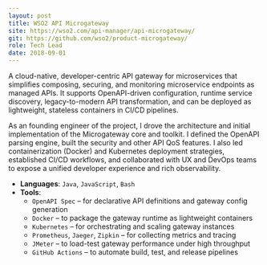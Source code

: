 ```yaml
---
layout: post
title: WSO2 API Microgateway
site: https://wso2.com/api-manager/api-microgateway/
git: https://github.com/wso2/product-microgateway/
role: Tech Lead
date: 2018-09-01
---
```


A cloud-native, developer-centric API gateway for microservices that simplifies composing, securing, and monitoring microservice endpoints as managed APIs. It supports OpenAPI-driven configuration, runtime service discovery, legacy-to-modern API transformation, and can be deployed as lightweight, stateless containers in CI/CD pipelines.

As an founding engineer of the project, I drove the architecture and initial implementation of the Microgateway core and toolkit. I defined the OpenAPI parsing engine, built the security and other API QoS features. I also led containerization (Docker) and Kubernetes deployment strategies, established CI/CD workflows, and collaborated with UX and DevOps teams to expose a unified developer experience and rich observability.

- **Languages**: `Java`, `JavaScript`, `Bash`  
- **Tools**:  
  - `OpenAPI Spec` – for declarative API definitions and gateway config generation 
  - `Docker` – to package the gateway runtime as lightweight containers  
  - `Kubernetes` – for orchestrating and scaling gateway instances
  - `Prometheus`, `Jaeger`, `Zipkin` – for collecting metrics and tracing
  - `JMeter` – to load-test gateway performance under high throughput
  - `GitHub Actions` – to automate build, test, and release pipelines


